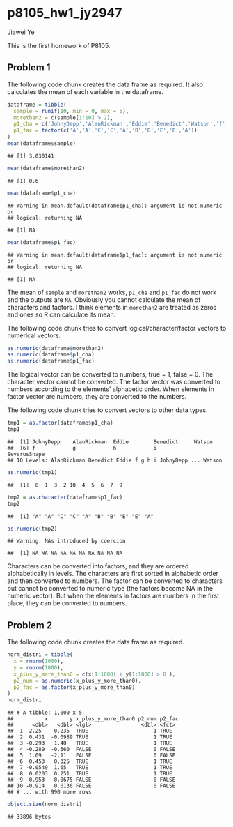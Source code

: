 p8105\_hw1\_jy2947
================
Jiawei Ye

This is the first homework of P8105.

Problem 1
---------

The following code chunk creates the data frame as required. It also calculates the mean of each variable in the dataframe.

``` r
dataframe = tibble(
  sample = runif(10, min = 0, max = 5),
  morethan2 = c(sample[1:10] > 2),
  p1_cha = c('JohnyDepp','AlanRickman','Eddie','Benedict','Watson','f','g','h','i','SeverusSnape'),
  p1_fac = factor(c('A','A','C','C','A','B','B','E','E','A'))
)
mean(dataframe$sample)
```

    ## [1] 3.030141

``` r
mean(dataframe$morethan2)
```

    ## [1] 0.6

``` r
mean(dataframe$p1_cha)
```

    ## Warning in mean.default(dataframe$p1_cha): argument is not numeric or
    ## logical: returning NA

    ## [1] NA

``` r
mean(dataframe$p1_fac)
```

    ## Warning in mean.default(dataframe$p1_fac): argument is not numeric or
    ## logical: returning NA

    ## [1] NA

The mean of `sample` and `morethan2` works, `p1_cha` and `p1_fac` do not work and the outputs are `NA`. Obviously you cannot calculate the mean of characters and factors. I think elements in `morethan2` are treated as zeros and ones so R can calculate its mean.

The following code chunk tries to convert logical/character/factor vectors to numerical vectors.

``` r
as.numeric(dataframe$morethan2)
as.numeric(dataframe$p1_cha)
as.numeric(dataframe$p1_fac)
```

The logical vector can be converted to numbers, true = 1, false = 0. The character vector cannot be converted. The factor vector was converted to numbers according to the elements' alphabetic order. When elements in factor vector are numbers, they are converted to the numbers.

The following code chunk tries to convert vectors to other data types.

``` r
tmp1 = as.factor(dataframe$p1_cha)
tmp1
```

    ##  [1] JohnyDepp    AlanRickman  Eddie        Benedict     Watson      
    ##  [6] f            g            h            i            SeverusSnape
    ## 10 Levels: AlanRickman Benedict Eddie f g h i JohnyDepp ... Watson

``` r
as.numeric(tmp1)
```

    ##  [1]  8  1  3  2 10  4  5  6  7  9

``` r
tmp2 = as.character(dataframe$p1_fac)
tmp2
```

    ##  [1] "A" "A" "C" "C" "A" "B" "B" "E" "E" "A"

``` r
as.numeric(tmp2)
```

    ## Warning: NAs introduced by coercion

    ##  [1] NA NA NA NA NA NA NA NA NA NA

Characters can be converted into factors, and they are ordered alphabetically in levels. The characters are first sorted in alphabetic order and then converted to numbers. The factor can be converted to characters but cannot be converted to numeric type (the factors become NA in the numeric vector). But when the elements in factors are numbers in the first place, they can be converted to numbers.

Problem 2
---------

The following code chunk creates the data frame as required.

``` r
norm_distri = tibble(
  x = rnorm(1000),
  y = rnorm(1000),
  x_plus_y_more_than0 = c(x[1:1000] + y[1:1000] > 0 ),
  p2_num = as.numeric(x_plus_y_more_than0),
  p2_fac = as.factor(x_plus_y_more_than0)
)
norm_distri
```

    ## # A tibble: 1,000 x 5
    ##          x       y x_plus_y_more_than0 p2_num p2_fac
    ##      <dbl>   <dbl> <lgl>                <dbl> <fct> 
    ##  1  2.25   -0.235  TRUE                     1 TRUE  
    ##  2  0.431  -0.0989 TRUE                     1 TRUE  
    ##  3 -0.293   1.40   TRUE                     1 TRUE  
    ##  4 -0.289  -0.360  FALSE                    0 FALSE 
    ##  5  1.09   -2.11   FALSE                    0 FALSE 
    ##  6  0.453   0.325  TRUE                     1 TRUE  
    ##  7 -0.0549  1.65   TRUE                     1 TRUE  
    ##  8  0.0203  0.251  TRUE                     1 TRUE  
    ##  9 -0.953  -0.0675 FALSE                    0 FALSE 
    ## 10 -0.914   0.0136 FALSE                    0 FALSE 
    ## # ... with 990 more rows

``` r
object.size(norm_distri)
```

    ## 33896 bytes
